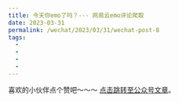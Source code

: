 ```yaml
---
title: 今天你emo了吗？--- 网易云emo评论爬取
date: 2023-03-31
permalink: /wechat/2023/03/31/wechat-post-8
tags:
  - 
  - 
  - 
  - 
---
```


喜欢的小伙伴点个赞吧～～～ [点击跳转至公众号文章](http://mp.weixin.qq.com/s?__biz=MzkxNjM0MzQ0MQ==&mid=2247485928&idx=1&sn=2a98379a7b8c643876d2b1212baa5b49&chksm=c1501616f6279f00542c032a9dbfa6debff51e42b1e18bfb01a2ed3b059a5f7a8b288b27d94e#rd)。